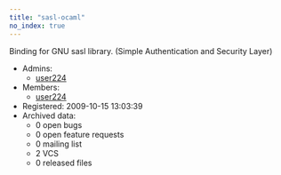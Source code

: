 ```yaml
---
title: "sasl-ocaml"
no_index: true
---
```


Binding for GNU sasl library. (Simple Authentication and Security Layer)


* Admins:
  * [user224](/users/user224)
* Members:
  * [user224](/users/user224)
* Registered: 2009-10-15 13:03:39
* Archived data:
  * 0 open bugs
  * 0 open feature requests
  * 0 mailing list
  * 2 VCS
  * 0 released files
